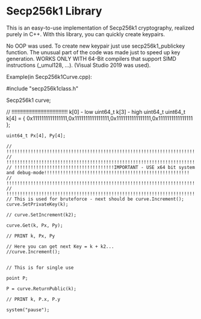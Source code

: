 # Secp256k1 Library
This is an easy-to-use implementation of Secp256k1 cryptography, 
realized purely in C++. With this library, you can quickly create keypairs.

No OOP was used. To create new keypair just use secp256k1_publickey function.
The unusual part of the code was made just to speed up key generation.
WORKS ONLY WITH 64-Bit compilers that support SIMD instructions (_umul128, ...). (Visual Studio 2019 was used).

Example(in Secp256k1Curve.cpp):

#include "secp256k1class.h"

Secp256k1 curve;

// !!!!!!!!!!!!!!!!!!!!!!!!!!!!!!!!!!!!! k[0] - low uint64_t k[3] - high uint64_t
	uint64_t k[4] = { 0x1111111111111111,0x1111111111111111,0x1111111111111111,0x1111111111111111 };

	uint64_t Px[4], Py[4];

	// !!!!!!!!!!!!!!!!!!!!!!!!!!!!!!!!!!!!!!!!!!!!!!!!!!!!!!!!!!!!!!!!!!!!!!!!!!!!!!!!!!!!!!!!!!!!!!!!!!!!!!!!!!!!!!!!!!!!!!!!!!!!!!!!!!!!!!!!
	// !!!!!!!!!!!!!!!!!!!!!!!!!!!!!!!!!!!!!!!!!!!!!!!!!!!!!!!!!!!!!!!!!!!!!!!!!!!!!!!!!!!!!!!!!!!!!!!!!!!!!!!!!!!!!!!!!!!!!!!!!!!!!!!!!!!!!!!!
	// !!!!!!!!!!!!!!!!!!!!!!!!!!!!!!!!!!!!!IMPORTANT - USE x64 bit system and debug-mode!!!!!!!!!!!!!!!!!!!!!!!!!!!!!!!!!!!!!!!!!!!!!!!!!!!!!!
	// !!!!!!!!!!!!!!!!!!!!!!!!!!!!!!!!!!!!!!!!!!!!!!!!!!!!!!!!!!!!!!!!!!!!!!!!!!!!!!!!!!!!!!!!!!!!!!!!!!!!!!!!!!!!!!!!!!!!!!!!!!!!!!!!!!!!!!!!
	// !!!!!!!!!!!!!!!!!!!!!!!!!!!!!!!!!!!!!!!!!!!!!!!!!!!!!!!!!!!!!!!!!!!!!!!!!!!!!!!!!!!!!!!!!!!!!!!!!!!!!!!!!!!!!!!!!!!!!!!!!!!!!!!!!!!!!!!!
	// This is used for bruteforce - next should be curve.Increment();
	curve.SetPrivateKey(k);

	// curve.SetIncrement(k2);

	curve.Get(k, Px, Py);

	// PRINT k, Px, Py

	// Here you can get next Key = k + k2...
	//curve.Increment();


	// This is for single use

	point P;

	P = curve.ReturnPublic(k);

	// PRINT k, P.x, P.y

	system("pause");


